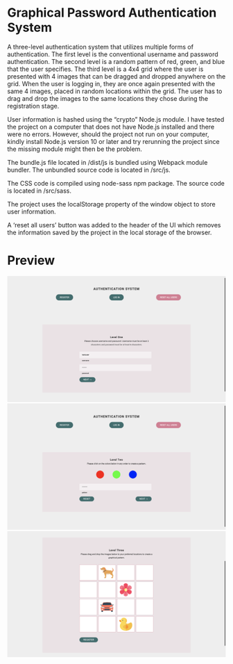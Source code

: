# Graphical Password Authentication System
A three-level authentication system that utilizes multiple forms of authentication. ​The first level is the conventional username and password authentication. The second level is a random pattern of red, green, and blue that the user specifies. The third level is a 4x4 grid where the user is presented with 4 images that can be dragged and dropped anywhere on the grid. When the user is logging in, they are once again presented with the same 4 images, placed in random locations within the grid. The user has to drag and drop the images to the same locations they chose during the registration stage.


User information is hashed using the “crypto” Node.js module. I have tested the project on a computer that does not have Node.js installed and there were no errors. However, should the project not run on your computer, kindly install Node.js version 10 or later and try rerunning the project since the missing module might then be the problem.

The bundle.js file located in /dist/js is bundled using Webpack module bundler. The unbundled source code is located in /src/js.

The CSS code is compiled using node-sass npm package. The source code is located in /src/sass.

The project uses the localStorage property of the window object to store user information.

A ‘reset all users’ button was added to the header of the UI which removes the information saved by the project in the local storage of the browser.

# Preview

![](/levelone.png)
![](/leveltwo.png)
![](/levelthree.png)
